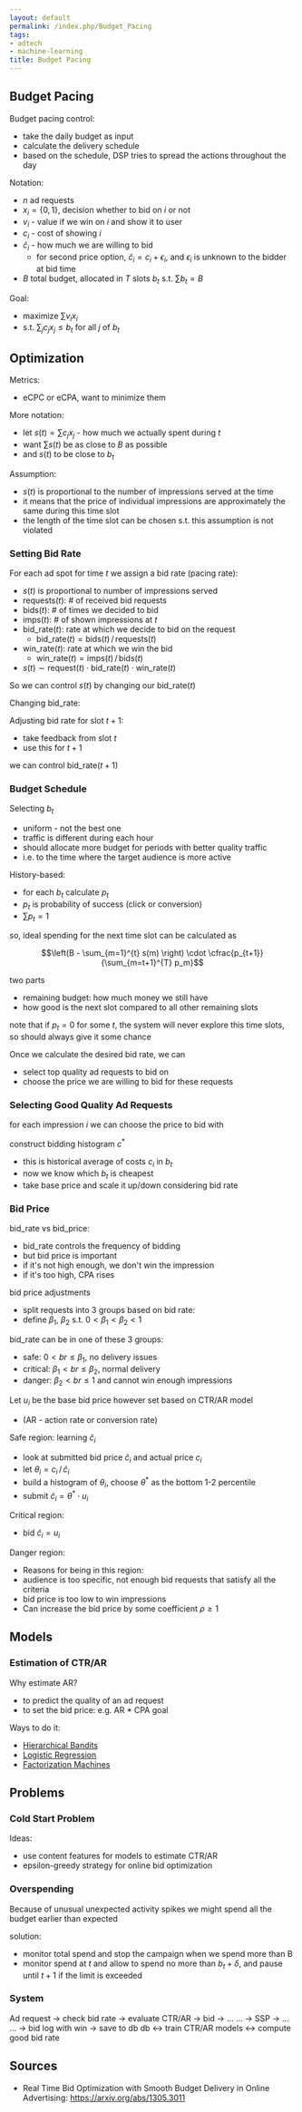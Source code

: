 ```yaml
---
layout: default
permalink: /index.php/Budget_Pacing
tags:
- adtech
- machine-learning
title: Budget Pacing
---
```

## Budget Pacing
Budget pacing control:
- take the daily budget as input
- calculate the delivery schedule
- based on the schedule, DSP tries to spread the actions throughout the day

Notation:
- $n$ ad requests 
- $x_i = \{0, 1\}$, decision whether to bid on $i$ or not
- $v_i$ - value if we win on $i$ and show it to user
- $c_i$ - cost of showing $i$ 
- $\hat{c}_i$ - how much we are willing to bid
  - for second price option, $\hat{c}_i = c_i + \epsilon_i$, and $\epsilon_i$ is unknown to the bidder at bid time
- $B$ total budget, allocated in $T$ slots $b_t$ s.t. $\sum b_t = B$

Goal:
- maximize $\sum v_i x_i$
- s.t. $\sum_j c_j x_j \leqslant b_t$ for all $j$ of $b_t$ 


## Optimization
Metrics: 
- eCPC or eCPA, want to minimize them 

More notation:
- let  $s(t) = \sum c_j x_j$ - how much we actually spent during $t$ 
- want $\sum s(t)$ be as close to $B$ as possible
- and $s(t)$ to be close to $b_t$ 


Assumption: 
- $s(t)$ is proportional to the number of impressions served at the time
- it means that the price of individual impressions are approximately the same during this time slot
- the length of the time slot can be chosen s.t. this assumption is not violated

### Setting Bid Rate

For each ad spot for time $t$ we assign a bid rate (pacing rate): 
- $s(t)$ is proportional to number of impressions served
- $\text{requests}(t)$: # of received bid requests
- $\text{bids}(t)$: # of times we decided to bid
- $\text{imps}(t)$: # of shown impressions at $t$
- $\text{bid_rate}(t)$: rate at which we decide to bid on the request
  - $\text{bid_rate}(t) = \text{bids}(t) \, / \, \text{requests}(t)$
- $\text{win_rate}(t)$: rate at which we win the bid
  - $\text{win_rate}(t) = \text{imps}(t) \, / \, \text{bids}(t)$
- $s(t) \sim \text{request}(t) \cdot \text{bid_rate}(t) \cdot \text{win_rate}(t)$

So we can control $s(t)$ by changing our $\text{bid_rate}(t)$

Changing bid_rate:

Adjusting bid rate for slot $t+1$:
- take feedback from slot $t$ 
- use this for $t+1$ 

we can control $\text{bid_rate}(t+1)$


### Budget Schedule
Selecting $b_t$
- uniform - not the best one
- traffic is different during each hour
- should allocate more budget for periods with better quality traffic
- i.e. to the time where the target audience is more active

History-based:
- for each $b_t$ calculate $p_t$ 
- $p_t$ is probability of success (click or conversion)
- $\sum p_t = 1$ 

so, ideal spending for the next time slot can be calculated as 

$$\left(B - \sum_{m=1}^{t} s(m) \right) \cdot \cfrac{p_{t+1}}{\sum_{m=t+1}^{T} p_m}$$

two parts
- remaining budget: how much money we still have
- how good is the next slot compared to all other remaining slots

note that if $p_t = 0$ for some $t$, the system will never explore this time slots, so should always give it some chance 

Once we calculate the desired bid rate, we can 
- select top quality ad requests to bid on
- choose the price we are willing to bid for these requests 


### Selecting Good Quality Ad Requests
for each impression $i$ we can choose the price to bid with

construct bidding histogram $c^*$
- this is historical average of costs $c_i$ in $b_t$ 
- now we know which $b_t$ is cheapest
- take base price and scale it up/down considering bid rate 

### Bid Price
bid_rate vs bid_price:
- bid_rate controls the frequency of bidding 
- but bid price is important
- if it's not high enough, we don't win the impression
- if it's too high, CPA rises


bid price adjustments
- split requests into 3 groups based on bid rate:
- define $\beta_1$, $\beta_2$ s.t. $0 < \beta_1 < \beta_2 < 1$

bid_rate can be in one of these 3 groups:
- safe: $0 < br \leqslant \beta_1$, no delivery issues
- critical: $\beta_1 < br \leqslant \beta_2$, normal delivery
- danger: $\beta_2 < br \leqslant 1$ and cannot win enough impressions

Let $u_i$ be the base bid price however set based on CTR/AR model
- (AR - action rate or conversion rate)


Safe region: learning $\hat{c}_i$ 
- look at submitted bid price $\hat{c}_i$ and actual price $c_i$ 
- let $\theta_i = c_i \, / \, \hat{c}_i$
- build a histogram of $\theta_i$, choose $\theta^*$ as the bottom 1-2 percentile
- submit $\hat{c}_i = \theta^* \cdot u_i$

Critical region:
- bid $\hat{c}_i = u_i$ 

Danger region:
- Reasons for being in this region:
- audience is too specific, not enough bid requests that satisfy all the criteria 
- bid price is too low to win impressions 
- Can increase the bid price by some coefficient $\rho \geqslant 1$


## Models
### Estimation of CTR/AR
Why estimate AR?
- to predict the quality of an ad request
- to set the bid price: e.g. AR * CPA goal 

Ways to do it:
- [Hierarchical Bandits](Hierarchical_Bandits)
- [Logistic Regression](Logistic_Regression)
- [Factorization Machines](Factorization_Machines)


## Problems
### Cold Start Problem
Ideas:
- use content features for models to estimate CTR/AR
- epsilon-greedy strategy for online bid optimization


### Overspending
Because of unusual unexpected activity spikes we might spend all the budget earlier than expected 

solution:
- monitor total spend and stop the campaign when we spend more than B
- monitor spend at $t$ and allow to spend no more than $b_t + \delta$, and pause until $t+1$ if the limit is exceeded 


### System

 Ad request -> check bid rate -> evaluate CTR/AR -> bid -> ...
 ... -> SSP -> ...
 ... -> bid log with win -> save to db
 db <-> train CTR/AR models
    <-> compute good bid rate


## Sources
- Real Time Bid Optimization with Smooth Budget Delivery in Online Advertising: https://arxiv.org/abs/1305.3011
